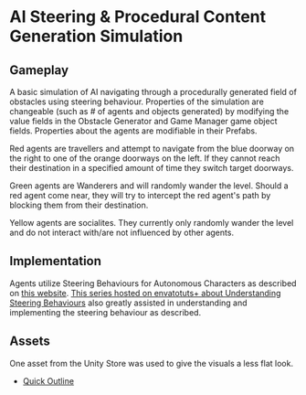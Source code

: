 # AI Steering & Procedural Content Generation Simulation

## Gameplay
A basic simulation of AI navigating through a procedurally generated field of obstacles using steering behaviour. Properties of the simulation are changeable (such as # of agents and objects generated) by modifying the value fields in the Obstacle Generator and Game Manager game object fields. Properties about the agents are modifiable in their Prefabs.

Red agents are travellers and attempt to navigate from the blue doorway on the right to one of the orange doorways on the left. If they cannot reach their destination in a specified amount of time they switch target doorways.

Green agents are Wanderers and will randomly wander the level. Should a red agent come near, they will try to intercept the red agent's path by blocking them from their destination.

Yellow agents are socialites. They currently only randomly wander the level and do not interact with/are not influenced by other agents.

## Implementation
Agents utilize Steering Behaviours for Autonomous Characters as described on [this website](https://www.red3d.com/cwr/steer/gdc99/). [This series hosted on envatotuts+ about Understanding Steering Behaviours](https://gamedevelopment.tutsplus.com/series/understanding-steering-behaviors--gamedev-12732) also greatly assisted in understanding and implementing the steering behaviour as described.

## Assets
One asset from the Unity Store was used to give the visuals a less flat look.
* [Quick Outline](https://assetstore.unity.com/packages/tools/particles-effects/quick-outline-115488)
